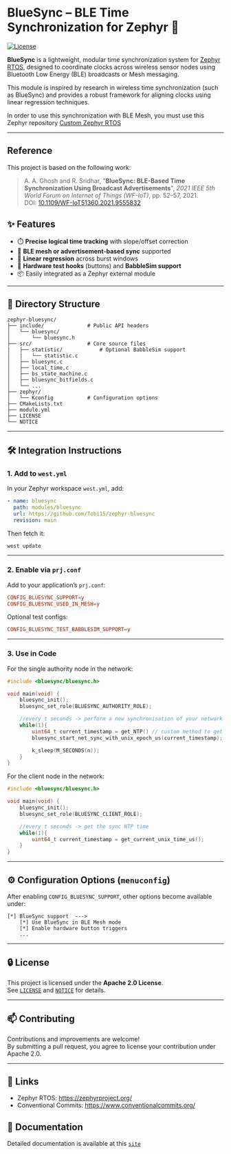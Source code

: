 # BlueSync – BLE Time Synchronization for Zephyr 🚀

[![License](https://img.shields.io/badge/license-Apache%202.0-blue.svg)](LICENSE)

**BlueSync** is a lightweight, modular time synchronization system for [Zephyr RTOS](https://zephyrproject.org/), designed to coordinate clocks across wireless sensor nodes using Bluetooth Low Energy (BLE) broadcasts or Mesh messaging.

This module is inspired by research in wireless time synchronization (such as BlueSync) and provides a robust framework for aligning clocks using linear regression techniques.

In order to use this synchronization with BLE Mesh, you must use this Zephyr repository [Custom Zephyr RTOS](https://github.com/Tobi15/sdk-zephyr/tree/v3.5.99-ncs1-hbi-coded-phy)

---

## Reference

This project is based on the following work:

> A. A. Ghosh and R. Sridhar, "**BlueSync: BLE-Based Time Synchronization Using Broadcast Advertisements**", *2021 IEEE 5th World Forum on Internet of Things (WF-IoT)*, pp. 52–57, 2021.  
> DOI: [10.1109/WF-IoT51360.2021.9555832](https://doi.org/10.1109/WF-IoT51360.2021.9555832)


## ✨ Features

- ⏱️ **Precise logical time tracking** with slope/offset correction  
- 📡 **BLE mesh or advertisement-based sync** supported  
- 🧠 **Linear regression** across burst windows  
- 🧪 **Hardware test hooks** (buttons) and **BabbleSim support**  
- 📦 Easily integrated as a Zephyr external module

---

## 📁 Directory Structure

```
zephyr-bluesync/
├── include/              # Public API headers
│   └── bluesync/
│       └── bluesync.h
├── src/                  # Core source files
|   ├── statistic/            # Optional BabbleSim support
│   |   └── statistic.c
│   ├── bluesync.c
│   ├── local_time.c
│   ├── bs_state_machine.c
│   ├── bluesync_bitfields.c
│   └── ...
├── zephyr/
│   └── Kconfig           # Configuration options
├── CMakeLists.txt
├── module.yml
├── LICENSE
└── NOTICE
```

---

## 🛠️ Integration Instructions

### 1. Add to `west.yml`

In your Zephyr workspace `west.yml`, add:

```yaml
- name: bluesync
  path: modules/bluesync
  url: https://github.com/Tobi15/zephyr-bluesync
  revision: main
```

Then fetch it:

```bash
west update
```

---

### 2. Enable via `prj.conf`

Add to your application’s `prj.conf`:

```conf
CONFIG_BLUESYNC_SUPPORT=y
CONFIG_BLUESYNC_USED_IN_MESH=y
```

Optional test configs:

```conf
CONFIG_BLUESYNC_TEST_BABBLESIM_SUPPORT=y
```

---

### 3. Use in Code

For the single authority node in the network: 
```c
#include <bluesync/bluesync.h>

void main(void) {
    bluesync_init();
    bluesync_set_role(BLUESYNC_AUTHORITY_ROLE);

    //every t seconds -> perform a new synchronisation of your network
    while(1){
        uint64_t current_timestamp = get_NTP() // custom method to get your NTP time
        bluesync_start_net_sync_with_unix_epoch_us(current_timestamp);

        k_sleep(M_SECONDS(n));
    }
}
```

For the client node in the network: 
```c
#include <bluesync/bluesync.h>

void main(void) {
    bluesync_init();
    bluesync_set_role(BLUESYNC_CLIENT_ROLE);

    //every t seconds -> get the sync NTP time
    while(1){
        uint64_t current_timestamp = get_current_unix_time_us();
    }
}
```

---

## ⚙️ Configuration Options (`menuconfig`)

After enabling `CONFIG_BLUESYNC_SUPPORT`, other options become available under:

```
[*] BlueSync support  ---> 
    [*] Use BlueSync in BLE Mesh mode
    [*] Enable hardware button triggers
    ...
```

---

## 🔒 License

This project is licensed under the **Apache 2.0 License**.  
See [`LICENSE`](LICENSE) and [`NOTICE`](NOTICE) for details.

---

## 📫 Contributing

Contributions and improvements are welcome!  
By submitting a pull request, you agree to license your contribution under Apache 2.0.

---

## 🔗 Links

- Zephyr RTOS: https://zephyrproject.org/
- Conventional Commits: https://www.conventionalcommits.org/


## 📖 Documentation
Detailed documentation is available at this [`site`](https://tobi15.github.io/zephyr-bluesync-ble/)